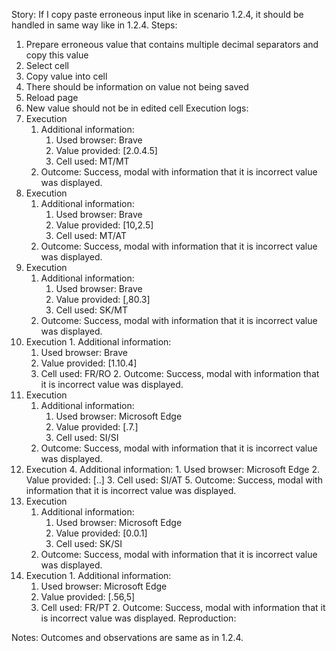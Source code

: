 Story:
If I copy paste erroneous input like in scenario 1.2.4, it should be handled in same way like in 1.2.4.
Steps:
1. Prepare erroneous value that contains multiple decimal separators and copy this value
2. Select cell
3. Copy value into cell
4. There should be information on value not being saved
5. Reload page
6. New value should not be in edited cell
Execution logs:
1. Execution
	1. Additional information:
		1. Used browser: Brave
		2. Value provided: [2.0.4.5]
		3. Cell used: MT/MT
	2. Outcome: Success, modal with information that it is incorrect value was displayed.
2.  Execution
	1. Additional information:
		1. Used browser: Brave
		2. Value provided: [10,2.5]
		3. Cell used: MT/AT
	2. Outcome: Success, modal with information that it is incorrect value was displayed.
3.  Execution
	1. Additional information:
		1. Used browser: Brave
		2. Value provided: [,80.3]
		3. Cell used: SK/MT
	2. Outcome: Success, modal with information that it is incorrect value was displayed.
4.   Execution
	1. Additional information:
		1. Used browser: Brave
		2. Value provided: [1.10.4]
		3. Cell used: FR/RO
	2. Outcome: Success, modal with information that it is incorrect value was displayed.
5. Execution
	1. Additional information:
		1. Used browser: Microsoft Edge
		2. Value provided: [.7.]
		3. Cell used: SI/SI
	2. Outcome: Success, modal with information that it is incorrect value was displayed.
6. Execution
	4. Additional information:
		1. Used browser: Microsoft Edge
		2. Value provided: [..]
		3. Cell used: SI/AT
	5. Outcome: Success, modal with information that it is incorrect value was displayed.
7.  Execution
	1. Additional information:
		1. Used browser: Microsoft Edge
		2. Value provided: [0.0.1]
		3. Cell used: SK/SI
	2. Outcome: Success, modal with information that it is incorrect value was displayed.
8.   Execution
	1. Additional information:
		1. Used browser: Microsoft Edge
		2. Value provided: [.56,5]
		3. Cell used: FR/PT
	2. Outcome: Success, modal with information that it is incorrect value was displayed.
Reproduction:

Notes:
Outcomes and observations are same as in 1.2.4.